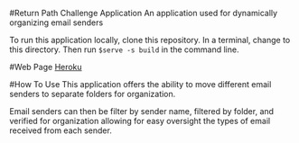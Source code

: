 #Return Path Challenge Application
An application used for dynamically organizing email senders

To run this application locally, clone this repository. In a terminal, change to this directory.
Then run `$serve -s build` in the command line.

#Web Page
[Heroku](https://return-path-challenge.herokuapp.com)

#How To Use
This application offers the ability to move different email senders to separate folders
for organization.

Email senders can then be filter by sender name, filtered by folder, and verified
for organization allowing for easy oversight the types of email received from each sender.

